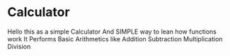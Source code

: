 # Calculator
Hello this as a simple Calculator
And SIMPLE way to lean how functions work
It Performs Basic Arithmetics like 
Addition
Subtraction
Multiplication
Division